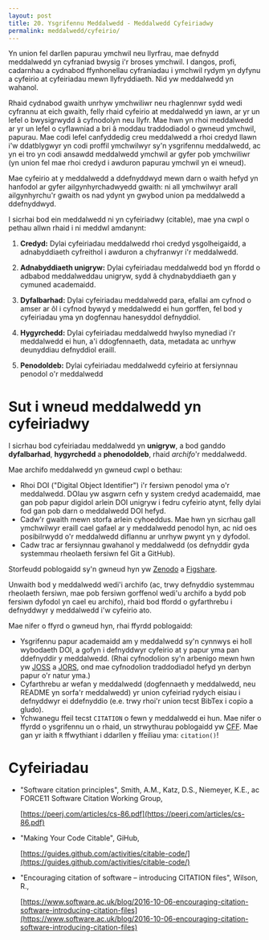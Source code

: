 ```yaml
---
layout: post
title: 20. Ysgrifennu Meddalwedd - Meddalwedd Cyfeiriadwy
permalink: meddalwedd/cyfeirio/
---
```


Yn union fel darllen papurau ymchwil neu llyrfrau, mae defnydd meddalwedd yn
cyfraniad bwysig i'r broses ymchwil.
I dangos, profi, cadarnhau a cydnabod ffynhonellau cyfraniadau i ymchwil rydym
yn dyfynu a cyfeirio at cyfeiriadau mewn llyfryddiaeth.
Nid yw meddalwedd yn wahanol.

Rhaid cydnabod gwaith unrhyw ymchwiliwr neu rhaglennwr sydd wedi cyfrannu at
eich gwaith, felly rhaid cyfeirio at meddalwedd yn iawn, ar yr un lefel o
bwysigrwydd â cyfnodolyn neu llyfr.
Mae hwn yn rhoi meddalwedd ar yr un lefel o cyflawniad a bri â moddau
traddodiadol o gwneud ymchwil, papurau.
Mae codi lefel canfyddedig creu meddalwedd a rhoi credyd llawn i'w ddatblygwyr
yn codi proffil ymchwilwyr sy'n ysgrifennu meddalwedd, ac yn ei tro yn codi
ansawdd meddalwedd ymchwil ar gyfer pob ymchwiliwr (yn union fel mae rhoi credyd
i awduron papurau ymchwil yn ei wneud).

Mae cyfeirio at y meddalwedd a ddefnyddwyd mewn darn o waith hefyd yn hanfodol
ar gyfer ailgynhyrchadwyedd gwaith: ni all ymchwilwyr arall ailgynhyrchu'r
gwaith os nad ydynt yn gwybod union pa meddalwedd a ddefnyddwyd.

I sicrhai bod ein meddalwedd ni yn cyfeiriadwy (citable), mae yna cwpl o pethau
allwn rhaid i ni meddwl amdanynt:

1. **Credyd:** Dylai cyfeiriadau meddalwedd rhoi credyd ysgolheigaidd, a
adnabyddiaeth cyfreithol i awduron a chyfranwyr i'r meddalwedd.

2. **Adnabyddiaeth unigryw:** Dylai cyfeiriadau meddalwedd bod yn ffordd o
adbabod meddalweddau unigryw, sydd â chydnabyddiaeth gan y cymuned academaidd.

3. **Dyfalbarhad:** Dylai cyfeiriadau meddalwedd para, efallai am cyfnod o amser
ar ôl i cyfnod bywyd y meddalwedd ei hun gorffen, fel bod y cyfeiriadau yma yn
dogfennau hanesyddol defnyddiol.

4. **Hygyrchedd:** Dylai cyfeiriadau meddalwedd hwylso mynediad i'r meddalwedd
ei hun, a'i ddogfennaeth, data, metadata ac unrhyw deunyddiau defnyddiol eraill.

5. **Penodoldeb:** Dylai cyfeiriadau meddalwedd cyfeirio at fersiynnau penodol
o'r meddalwedd


# Sut i wneud meddalwedd yn cyfeiriadwy

I sicrhau bod cyfeiriadau meddalwedd yn **unigryw**, a bod ganddo
**dyfalbarhad**, **hygyrchedd** a **phenodoldeb**, rhaid *archifo*'r meddalwedd.

Mae archifo meddalwedd yn gwneud cwpl o bethau:

+ Rhoi DOI ("Digital Object Identifier") i'r fersiwn penodol yma o'r meddalwedd.
DOIau yw asgwrn cefn y system credyd academaidd, mae gan pob papur digidol
arlein DOI unigryw i fedru cyfeirio atynt, felly dylai fod gan pob darn o
meddalwedd DOI hefyd.
+ Cadw'r gwaith mewn storfa arlein cyhoeddus. Mae hwn yn sicrhau gall ymchwilwyr
eraill cael gafael ar y meddalwedd penodol hyn, ac nid oes posibilrwydd o'r
meddalwedd diflannu ar unrhyw pwynt yn y dyfodol.
+ Cadw trac ar fersiynnau gwahanol y meddalwedd (os defnyddir gyda systemmau
rheolaeth fersiwn fel Git a GitHub).

Storfeudd poblogaidd sy'n gwneud hyn yw [Zenodo](https://zenodo.org/) a
[Figshare](https://figshare.com/).

Unwaith bod y meddalwedd wedi'i archifo (ac, trwy defnyddio systemmau rheolaeth
fersiwn, mae pob fersiwn gorffenol wedi'u archifo a bydd pob fersiwn dyfodol yn
cael eu archifo), rhaid bod ffordd o gyfarthrebu i defnyddwyr y meddalwedd i'w
cyfeirio ato.

Mae nifer o ffyrd o gwneud hyn, rhai ffyrdd poblogaidd:

+ Ysgrifennu papur academaidd am y meddalwedd sy'n cynnwys ei holl wybodaeth
DOI, a gofyn i defnyddwyr cyfeirio at y papur yma pan ddefnyddir y meddalwedd.
(Rhai cyfnodolion sy'n arbenigo mewn hwn yw [JOSS](https://joss.theoj.org/) a
[JORS](https://openresearchsoftware.metajnl.com/), ond mae cyfnodolion
traddodiadol hefyd yn derbyn papur o'r natur yma.)
+ Cyfarthrebu ar wefan y meddalwedd (dogfennaeth y meddalwedd, neu README yn
sorfa'r meddalwedd) yr union cyfeiriad rydych eisiau i defnyddwyr ei ddefnyddio
(e.e. trwy rhoi'r union tecst BibTex i copïo a gludo).
+ Ychwanegu ffeil tecst `CITATION` o fewn y meddalwedd ei hun. Mae nifer o
ffyrdd o ysgrifennu un o rhaid, un strwythurau poblogaidd yw
[CFF](https://citation-file-format.github.io/). Mae gan yr iaith `R` ffwythiant
i ddarllen y ffeiliau yma: `citation()`!





# Cyfeiriadau

+ "Software citation principles", Smith, A.M., Katz, D.S., Niemeyer, K.E., ac FORCE11 Software Citation Working Group,
  
  [https://peerj.com/articles/cs-86.pdf](https://peerj.com/articles/cs-86.pdf)

+ "Making Your Code Citable", GiHub,
  
  [https://guides.github.com/activities/citable-code/](https://guides.github.com/activities/citable-code/)

+ "Encouraging citation of software – introducing CITATION files", Wilson, R.,
  
  [https://www.software.ac.uk/blog/2016-10-06-encouraging-citation-software-introducing-citation-files](https://www.software.ac.uk/blog/2016-10-06-encouraging-citation-software-introducing-citation-files)